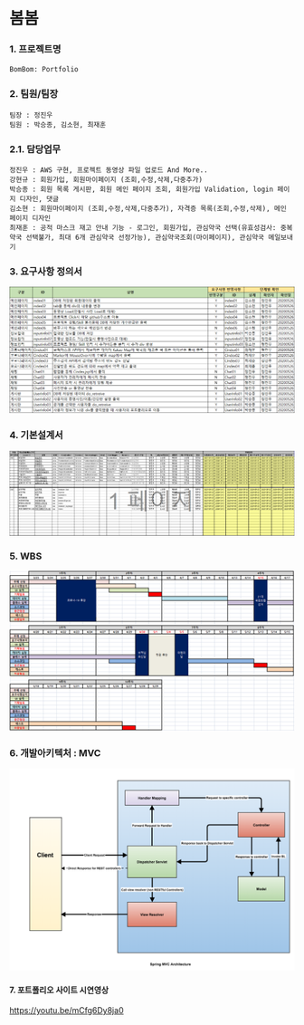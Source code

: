 # 봄봄

### 1. 프로젝트명
```
BomBom: Portfolio
```
### 2. 팀원/팀장
```
팀장 : 정진우
팀원 : 박승종, 김소현, 최재훈
```
### 2.1. 담당업무
```
정진우 : AWS 구현, 프로젝트 동영상 파일 업로드 And More..
강현규 : 회원가입, 회원마이페이지 (조회,수정,삭제,다중추가) 
박승종 : 회원 목록 게시판, 회원 메인 페이지 조회, 회원가입 Validation, login 페이지 디자인, 댓글
김소현 : 회원마이페이지 (조회,수정,삭제,다중추가), 자격증 목록(조회,수정,삭제), 메인 페이지 디자인
최재훈 : 공적 마스크 재고 안내 기능 - 로그인, 회원가입, 관심약국 선택(유효성검사: 중복약국 선택불가, 최대 6개 관심약국 선정가능), 관심약국조회(마이페이지), 관심약국 메일보내기
```
### 3. 요구사항 정의서
![요구사항](https://github.com/shkim9019/BomBom/blob/master/%EC%9A%94%EA%B5%AC%EC%82%AC%ED%95%AD.PNG "요구사항 정의서") 
### 4. 기본설계서
![기본설계서](https://github.com/shkim9019/BomBom/blob/master/%EA%B8%B0%EB%B3%B8%EC%84%A4%EA%B3%84%EC%84%9C.PNG "기본설계서") 
### 5. WBS
![WBS](https://github.com/HYKim8/springPro/blob/master/bombom_WBS.png "이미지설명") 
### 6. 개발아키텍처 : MVC
![WBS](https://github.com/HYKim8/springPro/blob/master/spring-mvc-architecture.png "이미지설명") 


#### 7. 포트폴리오 사이트 시연영상
<https://youtu.be/mCfg6Dy8ja0>
